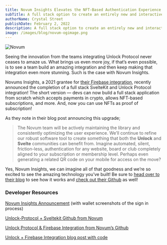 ```yaml
---
title: Novum Insights Elevates the NFT-Based Authentication Experience
subTitle: A full stack option to create an entirely new and interactive sign in experience for your community
authorName: Crystal Street
publishDate: February 2, 2022
description: A full stack option to create an entirely new and interactive sign in experience for your community.
image: /images/blog/novum-ogimage.png
---
```


![Novum](/images/blog/novum-ogimage.png)

Seeing the innovation from the teams integrating Unlock Protocol never ceases to amaze us. What brings us even more joy, if that’s even possible, is to see a team build an amazing integration and then keep making that integration even more stunning. Such is the case with Novum Insights. 

Novums Insights, a 2021 grantee for [their Firebase integration](https://github.com/novum-insights/unlock-protocol-firebase/issues), recently announced the completion of a full stack SvelteKit and Unlock Protocol integration! The short version — devs can now build a full stack application from scratch which accepts payments in crypto, allows NFT-based subscriptions, and more. And, now you can use NFTs as proof of subscription! 

As they note in their blog post announcing this upgrade; 

> The Novum team will be actively maintaining the library and consistently optimizing the user experience. We’ll continue to refine our robust software tool to create something that both the **Unlock** and **Svelte** communities can benefit from. Imagine automated, silent, friction-less, authentication for any website, board or club completely aligned to your subscription or membership level. Perhaps even generating a related QR code on your mobile for access on the move?
> 

Yes, Novum Insights, we can imagine all of that goodness and we’re so excited to see the amazing technology you’ve built! Be sure to [head over to their blog](https://novuminsights.com/post/f0cff3e7-6f0a-4b99-bcef-a5a0b423e10d/) to see how it works and [check out their Github](https://github.com/novum-insights/sveltekit-unlock-firebase) as well! 

### Developer Resources

[Novum Insights Announcement](https://novuminsights.com/post/f0cff3e7-6f0a-4b99-bcef-a5a0b423e10d/) (with wallet screenshots of the sign in process)

[Unlock-Protocol + Sveltekit Github from Novum](https://github.com/novum-insights/sveltekit-unlock-firebase)

[Unlock Protocol & Firebase Integration from Novum’s Github](https://github.com/novum-insights/unlock-protocol-firebase)

[Unlock + Firebase Integration blog post with code](https://unlock-protocol.com/blog/firebase-integration)
